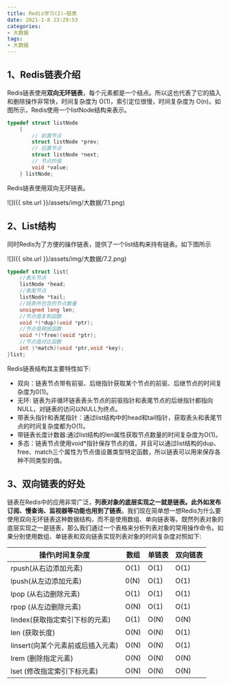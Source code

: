 ```yaml
---
title: Redis学习(2)—链表
date: 2021-1-8 23:29:53
categories:
- 大数据
tags:
- 大数据
---
```


## 1、Redis链表介绍

​     Redis链表使用**双向无环链表**，每个元素都是一个结点。所以这也代表了它的插入和删除操作非常快，时间复杂度为 O(1)，索引定位很慢，时间复杂度为 O(n)。如图所示，Redis使用一个listNode结构来表示。

```c
typedef struct listNode
	{ 
		// 前置节点 
		struct listNode *prev; 
		// 后置节点 
		struct listNode *next; 
		// 节点的值 
		void *value; 
	} listNode;
```

Redis链表使用双向无环链表。

![]({{ site.url }}/assets/img/大数据/7.1.png)


## 2、List结构

同时Redis为了方便的操作链表，提供了一个list结构来持有链表。如下图所示

![]({{ site.url }}/assets/img/大数据/7.2.png)


```c
typedef struct list{
    //表头节点
    listNode *head;
    //表尾节点
    listNode *tail;
    //链表所包含的节点数量
    unsigned long len;
    //节点值复制函数
    void *(*dup)(void *ptr);
    //节点值释放函数
    void *(*free)(void *ptr);
    //节点值对比函数
    int (*match)(void *ptr,void *key);
}list;
```

Redis链表结构其主要特性如下:

- 双向：链表节点带有前驱、后继指针获取某个节点的前驱、后继节点的时间复杂度为0(1)。
- 无环: 链表为非循环链表表头节点的前驱指针和表尾节点的后继指针都指向NULL，对链表的访问以NULL为终点。
- 带表头指针和表尾指针：通过list结构中的head和tail指针，获取表头和表尾节点的时间复杂度都为O(1)。
- 带链表长度计数器:通过list结构的len属性获取节点数量的时间复杂度为O(1)。
- 多态：链表节点使用void*指针保存节点的值，并且可以通过list结构的dup、free、match三个属性为节点值设置类型特定函数，所以链表可以用来保存各种不同类型的值。

## 3、双向链表的好处

​     链表在Redis中的应用非常广泛，**列表对象的底层实现之一就是链表。此外如发布订阅、慢查询、监视器等功能也用到了链表**。我们现在简单想一想Redis为什么要使用双向无环链表这种数据结构，而不是使用数组、单向链表等。既然列表对象的底层实现之一是链表，那么我们通过一个表格来分析列表对象的常用操作命令。如果分别使用数组、单链表和双向链表实现列表对象的时间复杂度对照如下:

| 操作\时间复杂度                   | 数组 | 单链表 | 双向链表 |
| --------------------------------- | ---- | ------ | -------- |
| rpush(从右边添加元素)             | O(1) | O(1)   | O(1)     |
| lpush(从左边添加元素)             | 0(N) | O(1)   | O(1)     |
| lpop (从右边删除元素)             | O(1) | O(1)   | O(1)     |
| rpop (从左边删除元素)             | O(N) | O(1)   | O(1)     |
| lindex(获取指定索引下标的元素)    | O(1) | O(N)   | O(N)     |
| len (获取长度)                    | O(N) | O(N)   | O(1)     |
| linsert(向某个元素前或后插入元素) | O(N) | O(N)   | O(1)     |
| lrem (删除指定元素)               | O(N) | O(N)   | O(N)     |
| lset (修改指定索引下标元素)       | O(N) | O(N)   | O(N)     |

